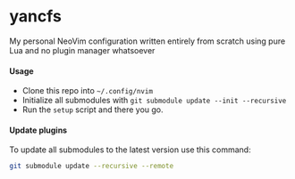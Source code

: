 # yancfs

My personal NeoVim configuration written entirely from scratch using pure Lua
and no plugin manager whatsoever

#### Usage

- Clone this repo into `~/.config/nvim`
- Initialize all submodules with `git submodule update --init --recursive`
- Run the `setup` script and there you go.

#### Update plugins

To update all submodules to the latest version use this command:
```bash
git submodule update --recursive --remote
```
